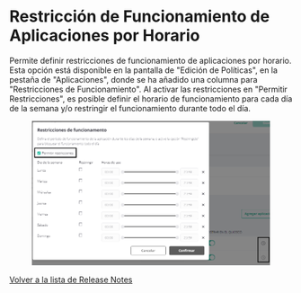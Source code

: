 # Restricción de Funcionamiento de Aplicaciones por Horario

Permite definir restricciones de funcionamiento de aplicaciones por horario. Esta opción está disponible en la pantalla de "Edición de Políticas", en la pestaña de "Aplicaciones", donde se ha añadido una columna para "Restricciones de Funcionamiento". Al activar las restricciones en "Permitir Restricciones", es posible definir el horario de funcionamiento para cada día de la semana y/o restringir el funcionamiento durante todo el día.

<figure><img src="../../.gitbook/assets/Captura de tela 2024-04-04 133938.png" alt=""><figcaption></figcaption></figure>

[Volver a la lista de Release Notes](../release-notes-less-than-nomeproduto-greater-than-v7.0.0.md)
